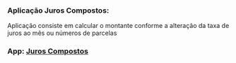 ### Aplicação Juros Compostos:
Aplicação consiste em calcular o montante conforme a alteração da taxa de juros ao mês ou números de parcelas
### App: [Juros Compostos](https://app-juros-compostos.netlify.app/)


